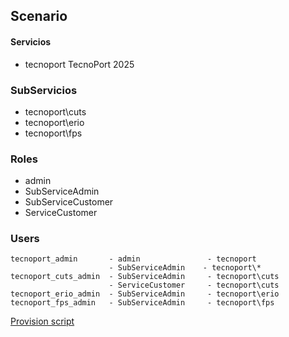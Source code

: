 ## Scenario

####  Servicios
* tecnoport  TecnoPort 2025

### SubServicios
* tecnoport\cuts
* tecnoport\erio
* tecnoport\fps

### Roles
* admin
* SubServiceAdmin
* SubServiceCustomer
* ServiceCustomer

### Users
```
tecnoport_admin       - admin               - tecnoport
                      - SubServiceAdmin    - tecnoport\*
tecnoport_cuts_admin  - SubServiceAdmin     - tecnoport\cuts
                      - ServiceCustomer     - tecnoport\cuts
tecnoport_erio_admin  - SubServiceAdmin     - tecnoport\erio
tecnoport_fps_admin   - SubServiceAdmin     - tecnoport\fps

```

[Provision script](provision_tecnoport.sh)

